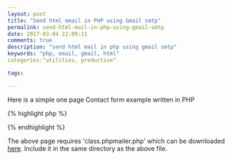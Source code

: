 ```yaml
---
layout: post
title: "Send html email in PHP using Gmail smtp"
permalink: send-html-mail-in-php-using-gmail-smtp
date: 2017-03-04 22:09:11
comments: true
description: "send html mail in php using gmail smtp"
keywords: "php, email, gmail, html"
categories:"utilities, productive"

tags:

---
```


Here is a simple one page Contact form example written in PHP

{% highlight php %}
<?php
$demo = "some text";
echo $demo;
?>
{% endhighlight %} 

The above page requires 'class.phpmailer.php' which can be downloaded [here](https://github.com/PHPMailer/PHPMailer/blob/master/class.phpmailer.php "PHPMailer"). Include it in the same directory as the above file.
